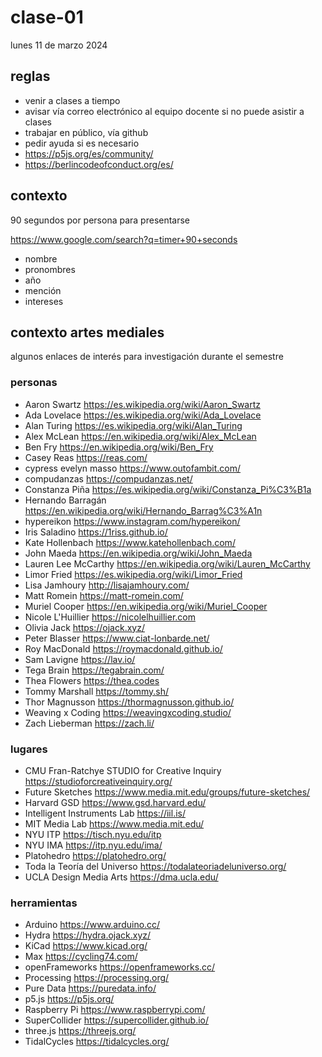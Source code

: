 # clase-01

lunes 11 de marzo 2024

## reglas

- venir a clases a tiempo
- avisar vía correo electrónico al equipo docente si no puede asistir a clases
- trabajar en público, vía github
- pedir ayuda si es necesario
- <https://p5js.org/es/community/>
- <https://berlincodeofconduct.org/es/>

## contexto

90 segundos por persona para presentarse

<https://www.google.com/search?q=timer+90+seconds>

- nombre
- pronombres
- año
- mención
- intereses

## contexto artes mediales

algunos enlaces de interés para investigación durante el semestre

### personas

- Aaron Swartz <https://es.wikipedia.org/wiki/Aaron_Swartz>
- Ada Lovelace <https://es.wikipedia.org/wiki/Ada_Lovelace>
- Alan Turing <https://es.wikipedia.org/wiki/Alan_Turing>
- Alex McLean <https://en.wikipedia.org/wiki/Alex_McLean>
- Ben Fry <https://en.wikipedia.org/wiki/Ben_Fry>
- Casey Reas <https://reas.com/>
- cypress evelyn masso <https://www.outofambit.com/>
- compudanzas <https://compudanzas.net/>
- Constanza Piña <https://es.wikipedia.org/wiki/Constanza_Pi%C3%B1a>
- Hernando Barragán <https://en.wikipedia.org/wiki/Hernando_Barrag%C3%A1n>
- hypereikon <https://www.instagram.com/hypereikon/>
- Iris Saladino <https://1riss.github.io/>
- Kate Hollenbach <https://www.katehollenbach.com/>
- John Maeda <https://en.wikipedia.org/wiki/John_Maeda>
- Lauren Lee McCarthy <https://en.wikipedia.org/wiki/Lauren_McCarthy>
- Limor Fried <https://es.wikipedia.org/wiki/Limor_Fried>
- Lisa Jamhoury <http://lisajamhoury.com/>
- Matt Romein <https://matt-romein.com/>
- Muriel Cooper <https://en.wikipedia.org/wiki/Muriel_Cooper>
- Nicole L'Huillier <https://nicolelhuillier.com>
- Olivia Jack <https://ojack.xyz/>
- Peter Blasser <https://www.ciat-lonbarde.net/>
- Roy MacDonald <https://roymacdonald.github.io/>
- Sam Lavigne <https://lav.io/>
- Tega Brain <https://tegabrain.com/>
- Thea Flowers <https://thea.codes>
- Tommy Marshall <https://tommy.sh/>
- Thor Magnusson <https://thormagnusson.github.io/>
- Weaving x Coding <https://weavingxcoding.studio/>
- Zach Lieberman <https://zach.li/>

### lugares

- CMU Fran-Ratchye STUDIO for Creative Inquiry <https://studioforcreativeinquiry.org/>
- Future Sketches <https://www.media.mit.edu/groups/future-sketches/>
- Harvard GSD <https://www.gsd.harvard.edu/>
- Intelligent Instruments Lab <https://iil.is/>
- MIT Media Lab <https://www.media.mit.edu/>
- NYU ITP <https://tisch.nyu.edu/itp>
- NYU IMA <https://itp.nyu.edu/ima/>
- Platohedro <https://platohedro.org/>
- Toda la Teoría del Universo <https://todalateoriadeluniverso.org/>
- UCLA Design Media Arts <https://dma.ucla.edu/>

### herramientas

- Arduino <https://www.arduino.cc/>
- Hydra <https://hydra.ojack.xyz/>
- KiCad <https://www.kicad.org/>
- Max <https://cycling74.com/>
- openFrameworks <https://openframeworks.cc/>
- Processing <https://processing.org/>
- Pure Data <https://puredata.info/>
- p5.js <https://p5js.org/>
- Raspberry Pi <https://www.raspberrypi.com/>
- SuperCollider <https://supercollider.github.io/>
- three.js <https://threejs.org/>
- TidalCycles <https://tidalcycles.org/>
